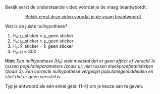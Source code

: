 Bekijk eerst de onderstaande video voordat je de vraag beantwoordt.

<!-- Centered video link for Dodona-compatible Markdown -->
<p align="center">
  <a href="https://www.youtube.com/watch?v=0zZYBALbZgg">Bekijk eerst deze video voordat je de vraag beantwoordt</a>
</p>

Wat is de juiste nulhypothese?

1. H₀: μ_sticker = μ_geen sticker  
2. H₀: μ_sticker > μ_geen sticker  
3. H₀: x̄_sticker = x̄_geen sticker  
4. H₀: μ = 300

**Hint:** *Een nulhypothese (H₀) stelt meestal dat er geen effect of verschil is tussen populatieparameters (zoals μ), niet tussen steekproefstatistieken (zoals x̄). Een correcte nulhypothese vergelijkt populatiegemiddelden en stelt dat er geen verschil is.*

Typ je antwoord als één enkel getal (1-4) om je keuze aan te geven.
